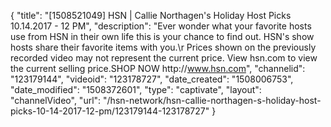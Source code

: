 {
    "title": "[1508521049] HSN | Callie Northagen's Holiday Host Picks 10.14.2017 - 12 PM",
    "description": "Ever wonder what your favorite hosts use from HSN in their own life this is your chance to find out. HSN's show hosts share their favorite items with you.\r Prices shown on the previously recorded video may not represent the current price.  View hsn.com to view the current selling price.SHOP NOW http:\/\/www.hsn.com",
    "channelid": "123179144",
    "videoid": "123178727",
    "date_created": "1508006753",
    "date_modified": "1508372601",
    "type": "captivate",
    "layout": "channelVideo",
    "url": "\/hsn-network\/hsn-callie-northagen-s-holiday-host-picks-10-14-2017-12-pm\/123179144-123178727"
}